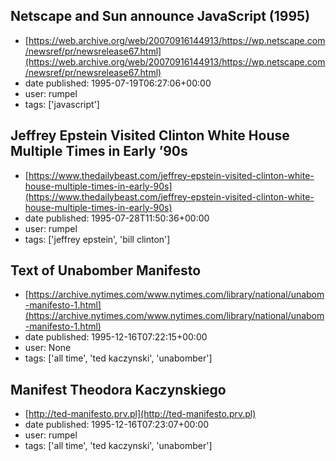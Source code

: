 ## Netscape and Sun announce JavaScript (1995)
 - [https://web.archive.org/web/20070916144913/https://wp.netscape.com/newsref/pr/newsrelease67.html](https://web.archive.org/web/20070916144913/https://wp.netscape.com/newsref/pr/newsrelease67.html)
 - date published: 1995-07-19T06:27:06+00:00
 - user: rumpel
 - tags: ['javascript']

## Jeffrey Epstein Visited Clinton White House Multiple Times in Early ’90s
 - [https://www.thedailybeast.com/jeffrey-epstein-visited-clinton-white-house-multiple-times-in-early-90s](https://www.thedailybeast.com/jeffrey-epstein-visited-clinton-white-house-multiple-times-in-early-90s)
 - date published: 1995-07-28T11:50:36+00:00
 - user: rumpel
 - tags: ['jeffrey epstein', 'bill clinton']

## Text of Unabomber Manifesto
 - [https://archive.nytimes.com/www.nytimes.com/library/national/unabom-manifesto-1.html](https://archive.nytimes.com/www.nytimes.com/library/national/unabom-manifesto-1.html)
 - date published: 1995-12-16T07:22:15+00:00
 - user: None
 - tags: ['all time', 'ted kaczynski', 'unabomber']

## Manifest Theodora Kaczynskiego
 - [http://ted-manifesto.prv.pl](http://ted-manifesto.prv.pl)
 - date published: 1995-12-16T07:23:07+00:00
 - user: rumpel
 - tags: ['all time', 'ted kaczynski', 'unabomber']

